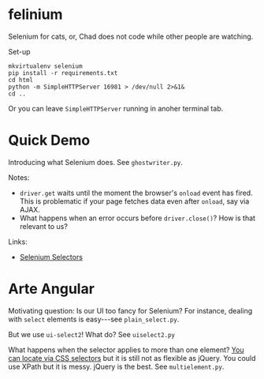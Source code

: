 # felinium

Selenium for cats, or, Chad does not code while other people are watching.

Set-up

    mkvirtualenv selenium
    pip install -r requirements.txt
    cd html
    python -m SimpleHTTPServer 16981 > /dev/null 2>&1&
    cd ..

Or you can leave `SimpleHTTPServer` running in anoher terminal tab.

# Quick Demo

Introducing what Selenium does. See `ghostwriter.py`.

Notes:

- `driver.get` waits until the moment the browser's `onload` event has fired.
This is problematic if your page fetches data even after `onload`, say via AJAX.
- What happens when an error occurs before `driver.close()`? How is that relevant
to us?

Links:

- [Selenium Selectors](http://selenium-python.readthedocs.io/locating-elements.html#locating-elements)

# Arte Angular

Motivating question: Is our UI too fancy for Selenium? For instance, dealing with
`select` elements is easy---see `plain_select.py`.

But we use `ui-select2`! What do? See `uiselect2.py`

What happens when the selector applies to more than one element? [You can locate
via CSS selectors](https://www.kalibrr.com/employers/signup) but it is still not
as flexible as jQuery. You could use XPath but it is messy. jQuery is the best.
See `multielement.py`.
